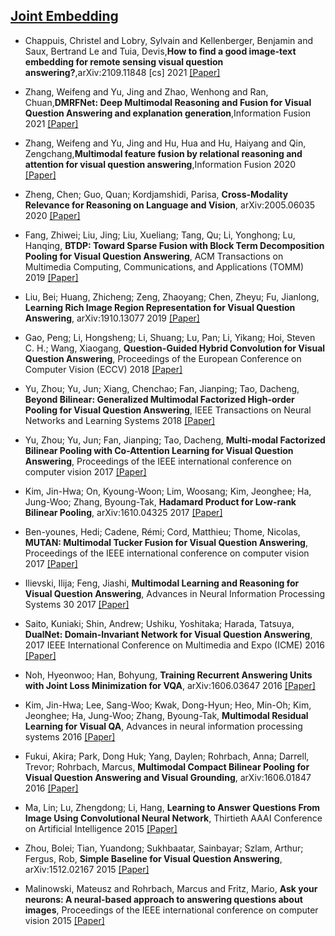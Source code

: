 ## [Joint Embedding](../README.md)
- Chappuis, Christel and Lobry, Sylvain and Kellenberger, Benjamin and Saux, Bertrand Le and Tuia, Devis,**How to find a good 
image-text embedding for remote sensing visual question answering?**,arXiv:2109.11848 [cs] 2021 [[Paper]](http://arxiv.org/abs/2109.11848)

- Zhang, Weifeng and Yu, Jing and Zhao, Wenhong and Ran, Chuan,**DMRFNet: Deep Multimodal Reasoning and Fusion for Visual Question Answering and explanation generation**,Information Fusion 2021 [[Paper]](https://www.sciencedirect.com/science/article/pii/S1566253521000208)

- Zhang, Weifeng and Yu, Jing and Hu, Hua and Hu, Haiyang and Qin, Zengchang,**Multimodal feature fusion by relational reasoning and attention for visual question answering**,Information Fusion 2020 [[Paper]](https://linkinghub.elsevier.com/retrieve/pii/S1566253518308248)

- Zheng, Chen; Guo, Quan; Kordjamshidi, Parisa, **Cross-Modality Relevance for Reasoning on Language and Vision**, arXiv:2005.06035   2020   [[Paper]](http://arxiv.org/abs/2005.06035)

- Fang, Zhiwei; Liu, Jing; Liu, Xueliang; Tang, Qu; Li, Yonghong; Lu, Hanqing, **BTDP: Toward Sparse Fusion with Block Term Decomposition Pooling for Visual Question Answering**, ACM Transactions on Multimedia Computing, Communications, and Applications (TOMM) 2019   [[Paper]](https://dl.acm.org/doi/abs/10.1145/3282469)

- Liu, Bei; Huang, Zhicheng; Zeng, Zhaoyang; Chen, Zheyu; Fu, Jianlong, **Learning Rich Image Region Representation for Visual Question Answering**, arXiv:1910.13077 2019   [[Paper]](https://arxiv.org/abs/1910.13077v1)

- Gao, Peng; Li, Hongsheng; Li, Shuang; Lu, Pan; Li, Yikang; Hoi, Steven C. H.; Wang, Xiaogang, **Question-Guided Hybrid Convolution for Visual Question Answering**, Proceedings of the European Conference on Computer Vision (ECCV) 2018   [[Paper]](http://openaccess.thecvf.com/content_ECCV_2018/html/gao_peng_Question-Guided_Hybrid_Convolution_ECCV_2018_paper.html)

- Yu, Zhou; Yu, Jun; Xiang, Chenchao; Fan, Jianping; Tao, Dacheng, **Beyond Bilinear: Generalized Multimodal Factorized High-order Pooling for Visual Question Answering**, IEEE Transactions on Neural Networks and Learning Systems 2018   [[Paper]](http://arxiv.org/abs/1708.03619)

- Yu, Zhou; Yu, Jun; Fan, Jianping; Tao, Dacheng, **Multi-modal Factorized Bilinear Pooling with Co-Attention Learning for Visual Question Answering**, Proceedings of the IEEE international conference on computer vision 2017   [[Paper]](http://arxiv.org/abs/1708.01471)


- Kim, Jin-Hwa; On, Kyoung-Woon; Lim, Woosang; Kim, Jeonghee; Ha, Jung-Woo; Zhang, Byoung-Tak, **Hadamard Product for Low-rank Bilinear Pooling**, arXiv:1610.04325   2017   [[Paper]](http://arxiv.org/abs/1610.04325)

- Ben-younes, Hedi; Cadene, Rémi; Cord, Matthieu; Thome, Nicolas, **MUTAN: Multimodal Tucker Fusion for Visual Question Answering**, Proceedings of the IEEE international conference on computer vision 2017   [[Paper]](http://arxiv.org/abs/1705.06676)

- Ilievski, Ilija; Feng, Jiashi, **Multimodal Learning and Reasoning for Visual Question Answering**, Advances in Neural Information Processing Systems 30 2017   [[Paper]](http://papers.nips.cc/paper/6658-multimodal-learning-and-reasoning-for-visual-question-answering.pdf)

- Saito, Kuniaki; Shin, Andrew; Ushiku, Yoshitaka; Harada, Tatsuya, **DualNet: Domain-Invariant Network for Visual Question Answering**, 2017 IEEE International Conference on Multimedia and Expo (ICME) 2016   [[Paper]](http://arxiv.org/abs/1606.06108)

- Noh, Hyeonwoo; Han, Bohyung, **Training Recurrent Answering Units with Joint Loss Minimization for VQA**, arXiv:1606.03647   2016   [[Paper]](http://arxiv.org/abs/1606.03647)

- Kim, Jin-Hwa; Lee, Sang-Woo; Kwak, Dong-Hyun; Heo, Min-Oh; Kim, Jeonghee; Ha, Jung-Woo; Zhang, Byoung-Tak, **Multimodal Residual Learning for Visual QA**, Advances in neural information processing systems 2016   [[Paper]](http://arxiv.org/abs/1606.01455)

- Fukui, Akira; Park, Dong Huk; Yang, Daylen; Rohrbach, Anna; Darrell, Trevor; Rohrbach, Marcus, **Multimodal Compact Bilinear Pooling for Visual Question Answering and Visual Grounding**, arXiv:1606.01847   2016   [[Paper]](http://arxiv.org/abs/1606.01847)

- Ma, Lin; Lu, Zhengdong; Li, Hang, **Learning to Answer Questions From Image Using Convolutional Neural Network**, Thirtieth AAAI Conference on Artificial Intelligence 2015   [[Paper]](http://arxiv.org/abs/1506.00333)

- Zhou, Bolei; Tian, Yuandong; Sukhbaatar, Sainbayar; Szlam, Arthur; Fergus, Rob, **Simple Baseline for Visual Question Answering**, arXiv:1512.02167   2015   [[Paper]](http://arxiv.org/abs/1512.02167)

- Malinowski, Mateusz and Rohrbach, Marcus and Fritz, Mario, **Ask your neurons: A neural-based approach to answering questions about images**, Proceedings of the IEEE international conference on computer vision 2015 [[Paper]](http://arxiv.org/abs/1505.01121)
